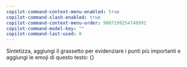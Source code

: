```yaml
---
copilot-command-context-menu-enabled: true
copilot-command-slash-enabled: true
copilot-command-context-menu-order: 9007199254740991
copilot-command-model-key: ""
copilot-command-last-used: 0
---
```

Sintetizza, aggiungi il grassetto per evidenziare i punti più importanti e aggiungi le emoji di questo testo: {}